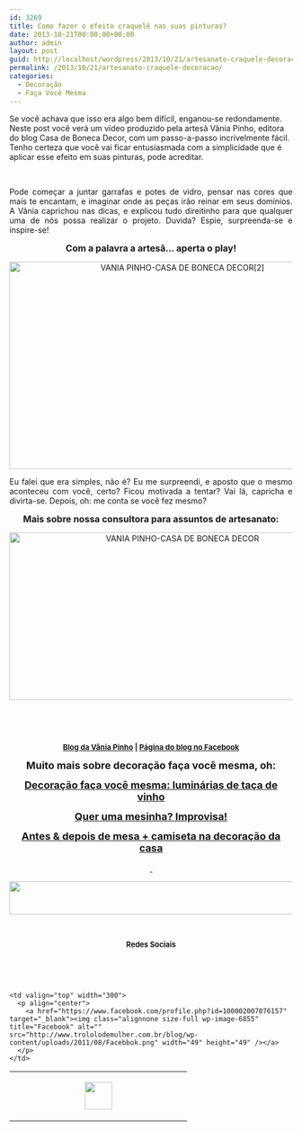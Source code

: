 ```yaml
---
id: 3269
title: Como fazer o efeito craquelê nas suas pinturas?
date: 2013-10-21T00:00:00+00:00
author: admin
layout: post
guid: http://localhost/wordpress/2013/10/21/artesanato-craquele-decoracao/
permalink: /2013/10/21/artesanato-craquele-decoracao/
categories:
  - Decoração
  - Faça Você Mesma
---
```

Se você achava que isso era algo bem difícil, enganou-se redondamente. Neste post você verá um vídeo produzido pela artesã Vânia Pinho, editora do blog Casa de Boneca Decor, com um passo-a-passo incrivelmente fácil. Tenho certeza que você vai ficar entusiasmada com a simplicidade que é aplicar esse efeito em suas pinturas, pode acreditar.

&nbsp;

<p style="text-align: justify;" align="center">
  Pode começar a juntar garrafas e potes de vidro, pensar nas cores que mais te encantam, e imaginar onde as peças irão reinar em seus domínios. A Vânia caprichou nas dicas, e explicou tudo direitinho para que qualquer uma de nós possa realizar o projeto. Duvida? Espie, surpreenda-se e inspire-se!
</p>

<!--more-->

<p style="text-align: center;">
  <strong><span style="font-size: medium;">Com a palavra a artesã… aperta o play!</span></strong>
</p>

<p style="text-align: center;">
  <a href="http://www.youtube.com/watch?v=Phr-aogRIlg" target="_blank"><img class="alignnone size-full wp-image-9829" alt="VANIA PINHO-CASA DE BONECA DECOR[2]" src="http://www.trololodemulher.com.br/blog/wp-content/uploads/2013/10/VANIA-PINHO-CASA-DE-BONECA-DECOR2.jpg" width="600" height="369" /></a>
</p>

<p style="text-align: justify;" align="center">
  Eu falei que era simples, não é? Eu me surpreendi, e aposto que o mesmo aconteceu com você, certo? Ficou motivada a tentar? Vai lá, capricha e divirta-se. Depois, oh: me conta se você fez mesmo?
</p>

<p style="text-align: center;" align="center">
  <strong><span style="font-size: medium;">Mais sobre nossa consultora para assuntos de artesanato:</span></strong>
</p>

<p style="text-align: center;" align="center">
  <a href="http://www.trololodemulher.com.br/blog/wp-content/uploads/2013/10/VANIA-PINHO-CASA-DE-BONECA-DECOR.jpg"><img class="alignnone size-full wp-image-9828" alt="VANIA PINHO-CASA DE BONECA DECOR" src="http://www.trololodemulher.com.br/blog/wp-content/uploads/2013/10/VANIA-PINHO-CASA-DE-BONECA-DECOR.jpg" width="600" height="298" /></a>
</p>

&nbsp;

&nbsp;

<p style="text-align: center;">
  <a href="http://casadebonecadecor.blogspot.com.br/" target="_blank"><strong><span style="font-size: small;">Blog da Vânia Pinho</span></strong></a><strong><span style="font-size: small;"> | </span></strong><a href="https://www.facebook.com/pages/Casa-de-Boneca-Decor/538576672831951" target="_blank"><strong><span style="font-size: small;">Página do blog no Facebook</span></strong></a>
</p>

<p style="text-align: center;">
  <strong><span style="font-size: large;">Muito mais sobre decoração faça você mesma, oh:</span></strong>
</p>

<p style="text-align: center;">
  <a href="http://www.trololodemulher.com.br/2011/08/15/decoracao-faca-voce-mesma-3/"><strong><span style="font-size: large;">Decoração faça você mesma: luminárias de taça de vinho</span></strong></a>
</p>

<p style="text-align: center;">
  <a href="http://www.trololodemulher.com.br/2011/07/12/decoracao-faca-voce-mesma-2/"><strong><span style="font-size: large;">Quer uma mesinha? Improvisa!</span></strong></a>
</p>

<p style="text-align: center;">
  <a href="http://www.trololodemulher.com.br/2011/08/29/antes-depois-decoracao/"><strong><span style="font-size: large;">Antes & depois de mesa + camiseta na decoração da casa</span></strong></a>
</p>

<p align="center">
  <a href="http://www.trololodemulher.com.br/2013/05/20/azeite-saude/"><strong><span style="font-size: large;"> </span></strong></a>
</p>

<p align="center">
  <a href="http://feedburner.google.com/fb/a/mailverify?uri=blogbichafemea&loc=pt_BR" target="_blank"><img class="alignnone size-full wp-image-8451" title="Assine o Bicha Fêmea grátis!" alt="" src="http://www.trololodemulher.com.br/blog/wp-content/uploads/2012/01/rodapé.png" width="600" height="59" /></a>
</p>

&nbsp;

<p align="center">
  <strong><span style="font-size: small;">Redes Sociais</span></strong>
</p>

&nbsp;

&nbsp;

<table width="600" border="0" cellspacing="0" cellpadding="2">
  <tr>
    <td valign="top" width="300">
      <p align="center">
        <a href="https://twitter.com/#%21/bichafemea" target="_blank"><img class="alignnone size-full wp-image-6857" title="Twitter" alt="" src="http://www.trololodemulher.com.br/blog/wp-content/uploads/2011/08/Twitter.png" width="49" height="49" /></a>
      </p>
    </td>
    
    <td valign="top" width="300">
      <p align="center">
        <a href="https://www.facebook.com/profile.php?id=100002007076157" target="_blank"><img class="alignnone size-full wp-image-6855" title="Facebook" alt="" src="http://www.trololodemulher.com.br/blog/wp-content/uploads/2011/08/Facebbok.png" width="49" height="49" /></a>
      </p>
    </td>
  </tr>
</table>

&nbsp;